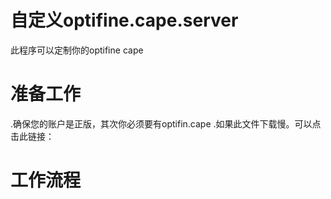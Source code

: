 # 自定义optifine.cape.server
此程序可以定制你的optifine cape
# 准备工作
.确保您的账户是正版，其次你必须要有optifin.cape
.如果此文件下载慢。可以点击此链接：
# 工作流程
